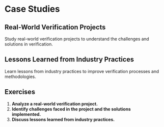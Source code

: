 # Case Studies

## Real-World Verification Projects
Study real-world verification projects to understand the challenges and solutions in verification.

## Lessons Learned from Industry Practices
Learn lessons from industry practices to improve verification processes and methodologies.

## Exercises
1. **Analyze a real-world verification project.**
2. **Identify challenges faced in the project and the solutions implemented.**
3. **Discuss lessons learned from industry practices.**
